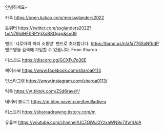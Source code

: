 안녕하세요~

카톡
https://open.kakao.com/me/ssglanders2022 

트위터 
https://twitter.com/ssglanders2022?t=lN79lxIHFhRPYgXoB8Ggxg&s=09 

밴드
'샤로아의 퍼리 소통방' 밴드로 초대합니다.
https://band.us/n/afa776SaNfbdP
밴드명을 검색해 가입할 수 있습니다.
From Sharoa 

디스코드 
https://discord.gg/GCXFu7q38E 

페이스북 
https://www.facebook.com/sharoa0113 

인스타그램 
https://www.instagram.com/sharoa0113/

틱톡
https://vt.tiktok.com/ZSd6raveY/ 

네이버 블로그
https://m.blog.naver.com/beulladiseu 

티스토리 
https://sharoadrawing.tistory.com/m 

유튜브 
https://youtube.com/channel/UCZGjWJ0YzxaWN9o7ifw1UoA
